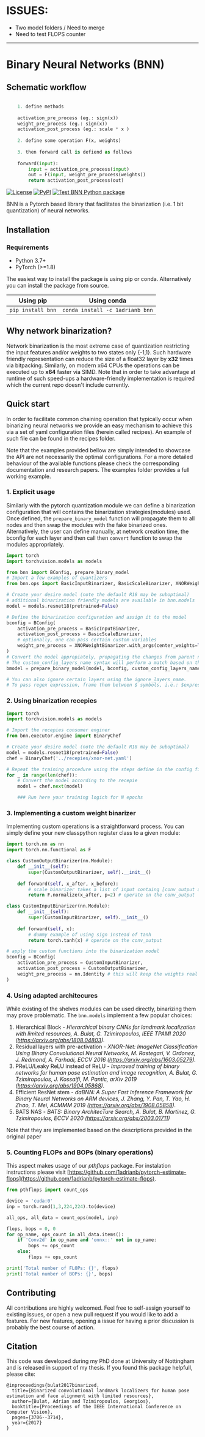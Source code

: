 # ISSUES:

- Two model folders /  Need to merge
- Need to test FLOPS counter


<hr>

# Binary Neural Networks (BNN)


## Schematic workflow

```python

    1. define methods
    
    activation_pre_process (eg.: sign(x))
    weight_pre_process (eg.: sign(x))
    activation_post_process (eg.: scale * x )
    
    2. define some operation F(x, weights)
    
    3. then forward call is defiend as follows
    
    forward(input):
        input = activation_pre_process(input)
        out = F(input, weight_pre_process(weights))
        return activation_post_process(out)
```

[![License](https://img.shields.io/badge/License-BSD%203--Clause-blue.svg)](https://opensource.org/licenses/BSD-3-Clause) [![PyPI](https://img.shields.io/pypi/v/bnn.svg?style=flat)](https://pypi.org/project/bnn/) [![Test BNN Python package](https://github.com/1adrianb/binary-networks-pytorch/actions/workflows/python-package.yml/badge.svg)](https://github.com/1adrianb/binary-networks-pytorch/actions/workflows/python-package.yml)

BNN is a Pytorch based library that facilitates the binarization (i.e. 1 bit quantization) of neural networks.

## Installation

### Requirements

* Python 3.7+
* PyTorch (>=1.8)

The easiest way to install the package is using pip or conda. Alternatively you can install the package from source.

| **Using pip**                | **Using conda**                            |
|------------------------------|--------------------------------------------|
| `pip install bnn`            | `conda install -c 1adrianb bnn`            |

## Why network binarization?

Network binarization is the most extreme case of quantization restricting the input features and/or weights to two states only {-1,1}. Such hardware friendly representation can reduce the size of a float32 layer by **x32** times via bitpacking. Similarly, on modern x64 CPUs the operations can be executed up to **x64** faster via SIMD. Note that in order to take advantage at runtime of such speed-ups a hardware-friendly implementation is required which the current repo doesn't include currently.

## Quick start

In order to facilitate common chaining operation that typically occur when binarizing neural networks we provide an easy mechanism to achieve this via a set of yaml configuration files (herein called recipes). An example of such file can be found in the recipes folder.

Note that the examples provided bellow are simply intended to showcase the API are not necessarily the optimal configurations. For a more detailed behaviour of the available functions please check the corresponding documentation and research papers. The examples folder provides a full working example.

### **1. Explicit usage**

Similarly with the pytorch quantization module we can define a binarization configuration  that will contains the binarization strategies(modules) used. Once defined, the `prepare_binary_model` function will propagate them to all nodes and then swap the modules with the fake binarized ones.
Alternatively, the user can define manually, at network creation time, the bconfig for each layer and then call then `convert` function to swap the modules appropriately.

```python
import torch
import torchvision.models as models

from bnn import BConfig, prepare_binary_model
# Import a few examples of quantizers
from bnn.ops import BasicInputBinarizer, BasicScaleBinarizer, XNORWeightBinarizer

# Create your desire model (note the default R18 may be suboptimal)
# additional binarization friendly models are available in bnn.models
model = models.resnet18(pretrained=False)

# Define the binarization configuration and assign it to the model
bconfig = BConfig(
    activation_pre_process = BasicInputBinarizer,
    activation_post_process = BasicScaleBinarizer,
    # optionally, one can pass certain custom variables
    weight_pre_process = XNORWeightBinarizer.with_args(center_weights=True)
)
# Convert the model appropiately, propagating the changes from parent node to leafs
# The custom_config_layers_name syntax will perform a match based on the layer name, setting a custom quantization function.
bmodel = prepare_binary_model(model, bconfig, custom_config_layers_name=['conv1' : BConfig()])

# You can also ignore certain layers using the ignore_layers_name. 
# To pass regex expression, frame them between $ symbols, i.e.: $expression$.

```

### **2. Using binarization recepies**

```python
import torch
import torchvision.models as models

# Import the recepies consumer enginer
from bnn.executor.engine import BinaryChef

# Create your desire model (note the default R18 may be suboptimal)
model = models.resnet18(pretrained=False)
chef = BinaryChef('../recepies/xnor-net.yaml')

# Repeat the training procedure using the steps define in the config file
for _ in range(len(chef)):
    # Convert the model according to the recepie
    model = chef.next(model)

    ### Run here your training logich for N epochs
```

### **3. Implementing a custom weight binarizer**

Implementing custom operations is a straightforward process. You can simply define your new classpython register class to a given module:

```python
import torch.nn as nn
import torch.nn.functional as F

class CustomOutputBinarizer(nn.Module):
    def __init__(self):
        super(CustomOutputBinarizer, self).__init__()
        
    def forward(self, x_after, x_before):
        # scale binarizer takes a list of input containg [conv_output and conv_input]
        return F.normalize(x_after, p=2) # operate on the conv_output

class CustomInputBinarizer(nn.Module):
    def __init__(self):
        super(CustomInputBinarizer, self).__init__()
        
    def forward(self, x):
        # dummy example of using sign instead of tanh
        return torch.tanh(x) # operate on the conv_output

# apply the custom functions into the binarization model
bconfig = BConfig(
    activation_pre_process = CustomInputBinarizer,
    activation_post_process = CustomOutputBinarizer,
    weight_pre_process = nn.Identity # this will keep the weights real
)

```

### **4. Using adapted architecures**

While existing of the shelves modules can be used directly, binarizing them may prove problematic.
The `bnn.models` implement a few popular choices:

  1. Hierarchical Block - *Hierarchical binary CNNs for landmark localization with limited resources, A. Bulat, G. Tzimiropoulos, IEEE TPAMI 2020 (<https://arxiv.org/abs/1808.04803>).*
  2. Residual layers with pre-activation - *XNOR-Net: ImageNet Classification Using Binary Convolutional Neural Networks, M. Rastegari, V. Ordonez, J. Redmond, A. Farhadi, ECCV 2016 (<https://arxiv.org/abs/1603.05279>).*
  3. PReLU/Leaky ReLU instead of ReLU - *Improved training of binary networks for human pose estimation and image recognition, A. Bulat, G. Tzimiropoulos, J. Kossaifi, M. Pantic, arXiv 2019 (<https://arxiv.org/abs/1904.05868>).*
  4. Efficient ResNet stem - *daBNN: A Super Fast Inference Framework for Binary Neural Networks on ARM devices, J. Zhang, Y. Pan, T. Yao, H. Zhao, T. Mei, ACMMM 2019 (<https://arxiv.org/abs/1908.05858>).*
  5. BATS NAS - *BATS: Binary ArchitecTure Search, A. Bulat, B. Martinez, G. Tzimiropoulos, ECCV 2020 (<https://arxiv.org/abs/2003.01711>)*

Note that they are implemented based on the descriptions provided in the original paper

### **5. Counting FLOPs and BOPs (binary operations)**

This aspect makes usage of our _pthflops_ package. For instalation instructions please visit [https://github.com/1adrianb/pytorch-estimate-flops](https://github.com/1adrianb/pytorch-estimate-flops).

```python
from pthflops import count_ops

device = 'cuda:0'
inp = torch.rand(1,3,224,224).to(device)

all_ops, all_data = count_ops(model, inp)

flops, bops = 0, 0
for op_name, ops_count in all_data.items():
    if 'Conv2d' in op_name and 'onnx::' not in op_name:
        bops += ops_count
    else:
        flops += ops_count

print('Total number of FLOPs: {}', flops)
print('Total number of BOPs: {}', bops)

```

## Contributing

All contributions are highly welcomed. Feel free to self-assign yourself to existing issues, or open a new pull request if you would like to add a features. For new features, opening a issue for having a prior discussion is probably the best course of action.

## Citation

This code was developed during my PhD done at University of Nottingham and is released in support of my thesis.
If you found this package helpfull, please cite:

```lang-latex
@inproceedings{bulat2017binarized,
  title={Binarized convolutional landmark localizers for human pose estimation and face alignment with limited resources},
  author={Bulat, Adrian and Tzimiropoulos, Georgios},
  booktitle={Proceedings of the IEEE International Conference on Computer Vision},
  pages={3706--3714},
  year={2017}
}
```
